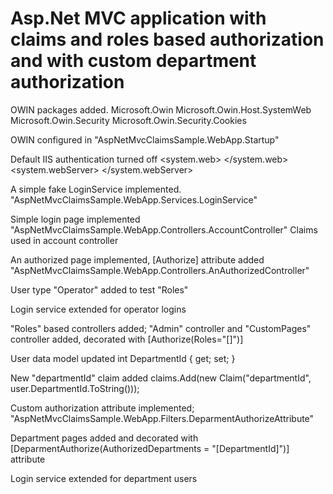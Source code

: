 # Asp.Net MVC application with claims and roles based authorization and with custom department authorization

OWIN packages added.
	Microsoft.Owin
	Microsoft.Owin.Host.SystemWeb
	Microsoft.Owin.Security
	Microsoft.Owin.Security.Cookies

OWIN configured in "AspNetMvcClaimsSample.WebApp.Startup"

Default IIS authentication turned off
  <system.web>
    <authentication mode="None" />
  </system.web>
  <system.webServer>
    <modules>
      <remove name="FormsAuthentication" />
    </modules>
  </system.webServer>

A simple fake LoginService implemented. 
	"AspNetMvcClaimsSample.WebApp.Services.LoginService"

Simple login page implemented
	"AspNetMvcClaimsSample.WebApp.Controllers.AccountController"
	Claims used in account controller

An authorized page implemented, [Authorize] attribute added
	"AspNetMvcClaimsSample.WebApp.Controllers.AnAuthorizedController"

User type "Operator" added to test "Roles"

Login service extended for operator logins

"Roles" based controllers added;
	"Admin" controller and "CustomPages" controller added, decorated with [Authorize(Roles="[]")]
	
User data model updated
	int DepartmentId { get; set; }

New "departmentId" claim added
	claims.Add(new Claim("departmentId", user.DepartmentId.ToString()));

Custom authorization attribute implemented;
	"AspNetMvcClaimsSample.WebApp.Filters.DeparmentAuthorizeAttribute"

Department pages added and decorated with [DeparmentAuthorize(AuthorizedDepartments = "[DepartmentId]")] attribute

Login service extended for department users